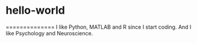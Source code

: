 # hello-world

==============
I like Python, MATLAB and R since I start coding.
And I like Psychology and Neuroscience.


